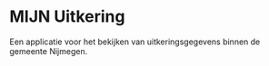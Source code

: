 # MIJN Uitkering
Een applicatie voor het bekijken van uitkeringsgegevens binnen de gemeente Nijmegen.
